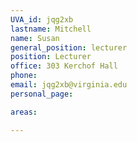 ```yaml
---
UVA_id: jqg2xb
lastname: Mitchell
name: Susan
general_position: lecturer
position: Lecturer
office: 303 Kerchof Hall
phone:
email: jqg2xb@virginia.edu
personal_page:

areas:

---
```

